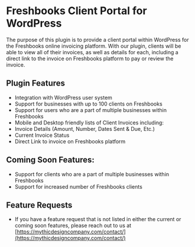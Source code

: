 # Freshbooks Client Portal for WordPress
The purpose of this plugin is to provide a client portal within WordPress for the Freshbooks online invoicing platform. With our plugin, clients will be able to view all of their invoices, as well as details for each, including a direct link to the invoice on Freshbooks platform to pay or review the invoice.

## Plugin Features
- Integration with WordPress user system
- Support for businesses with up to 100 clients on Freshbooks
- Support for users who are a part of multiple businesses within Freshbooks
- Mobile and Desktop friendly lists of Client Invoices including:
 - Invoice Details (Amount, Number, Dates Sent & Due, Etc.)
 - Current Invoice Status
 - Direct Link to invoice on Freshbooks platform

## Coming Soon Features:
- Support for clients who are a part of multiple businesses within Freshbooks
- Support for increased number of Freshbooks clients

## Feature Requests
- If you have a feature request that is not listed in either the current or coming soon features, please reach out to us at [https://mythicdesigncompany.com/contact/](https://mythicdesigncompany.com/contact/)